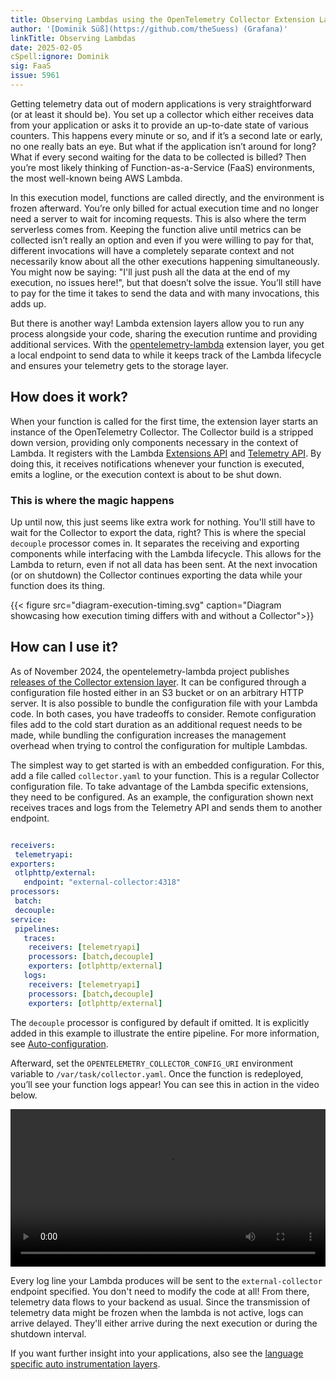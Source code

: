 ```yaml
---
title: Observing Lambdas using the OpenTelemetry Collector Extension Layer
author: '[Dominik Süß](https://github.com/theSuess) (Grafana)'
linkTitle: Observing Lambdas
date: 2025-02-05
cSpell:ignore: Dominik
sig: FaaS
issue: 5961
---
```


Getting telemetry data out of modern applications is very straightforward (or at
least it should be). You set up a collector which either receives data from your
application or asks it to provide an up-to-date state of various counters. This
happens every minute or so, and if it’s a second late or early, no one really
bats an eye. But what if the application isn’t around for long? What if every
second waiting for the data to be collected is billed? Then you’re most likely
thinking of Function-as-a-Service (FaaS) environments, the most well-known being
AWS Lambda.

In this execution model, functions are called directly, and the environment is
frozen afterward. You’re only billed for actual execution time and no longer
need a server to wait for incoming requests. This is also where the term
serverless comes from. Keeping the function alive until metrics can be collected
isn’t really an option and even if you were willing to pay for that, different
invocations will have a completely separate context and not necessarily know
about all the other executions happening simultaneously. You might now be
saying: "I'll just push all the data at the end of my execution, no issues
here!", but that doesn’t solve the issue. You’ll still have to pay for the time
it takes to send the data and with many invocations, this adds up.

But there is another way! Lambda extension layers allow you to run any process
alongside your code, sharing the execution runtime and providing additional
services. With the
[opentelemetry-lambda](https://github.com/open-telemetry/opentelemetry-lambda/blob/main/collector/README.md)
extension layer, you get a local endpoint to send data to while it keeps track
of the Lambda lifecycle and ensures your telemetry gets to the storage layer.

## How does it work?

When your function is called for the first time, the extension layer starts an
instance of the OpenTelemetry Collector. The Collector build is a stripped down
version, providing only components necessary in the context of Lambda. It
registers with the Lambda
[Extensions API](https://docs.aws.amazon.com/lambda/latest/dg/runtimes-extensions-api.html)
and
[Telemetry API](https://docs.aws.amazon.com/lambda/latest/dg/telemetry-api.html).
By doing this, it receives notifications whenever your function is executed,
emits a logline, or the execution context is about to be shut down.

### This is where the magic happens

Up until now, this just seems like extra work for nothing. You'll still have to
wait for the Collector to export the data, right? This is where the special
`decouple` processor comes in. It separates the receiving and exporting
components while interfacing with the Lambda lifecycle. This allows for the
Lambda to return, even if not all data has been sent. At the next invocation (or
on shutdown) the Collector continues exporting the data while your function does
its thing.

{{< figure src="diagram-execution-timing.svg" caption="Diagram showcasing how execution timing differs with and without a Collector">}}

## How can I use it?

As of November 2024, the opentelemetry-lambda project publishes
[releases of the Collector extension layer](https://github.com/open-telemetry/opentelemetry-lambda/releases/tag/layer-collector%2F0.12.0).
It can be configured through a configuration file hosted either in an S3 bucket
or on an arbitrary HTTP server. It is also possible to bundle the configuration
file with your Lambda code. In both cases, you have tradeoffs to consider.
Remote configuration files add to the cold start duration as an additional
request needs to be made, while bundling the configuration increases the
management overhead when trying to control the configuration for multiple
Lambdas.

The simplest way to get started is with an embedded configuration. For this, add
a file called `collector.yaml` to your function. This is a regular Collector
configuration file. To take advantage of the Lambda specific extensions, they
need to be configured. As an example, the configuration shown next receives
traces and logs from the Telemetry API and sends them to another endpoint.

```yaml

receivers:
 telemetryapi:
exporters:
 otlphttp/external:
   endpoint: "external-collector:4318"
processors:
 batch:
 decouple:
service:
 pipelines:
   traces:
 	receivers: [telemetryapi]
 	processors: [batch,decouple]
 	exporters: [otlphttp/external]
   logs:
 	receivers: [telemetryapi]
 	processors: [batch,decouple]
 	exporters: [otlphttp/external]
```

The `decouple` processor is configured by default if omitted. It is explicitly
added in this example to illustrate the entire pipeline. For more information,
see
[Auto-configuration](https://github.com/open-telemetry/opentelemetry-lambda/tree/main/collector#auto-configuration).

Afterward, set the `OPENTELEMETRY_COLLECTOR_CONFIG_URI` environment variable to
`/var/task/collector.yaml`. Once the function is redeployed, you’ll see your
function logs appear! You can see this in action in the video below.

<p>
  <video controls style="width: 100%">
    <source src="./video-lambda-real-time.webm" />
  </video>
</p>

Every log line your Lambda produces will be sent to the `external-collector`
endpoint specified. You don't need to modify the code at all! From there,
telemetry data flows to your backend as usual. Since the transmission of telemetry
data might be frozen when the lambda is not active, logs can arrive delayed.
They'll either arrive during the next execution or during the shutdown interval.

If you want further insight into your applications, also see the
[language specific auto instrumentation layers](https://github.com/open-telemetry/opentelemetry-lambda/?tab=readme-ov-file#extension-layer-language-support).
